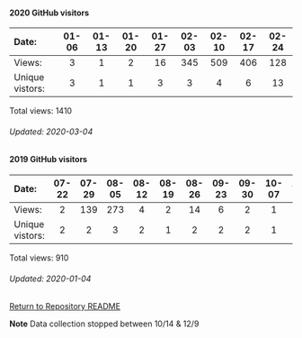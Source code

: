 #### 2020 GitHub visitors
Date:             |    01-06   |    01-13   |    01-20   |    01-27  |  02-03  |  02-10  |  02-17  |  02-24
|:---   |:---:    |:---:  |:---:  |:---:  |:---:  |:---:  |:---:  |:---:
Views:            |    3       |    1       |    2       |    16     |  345    |  509    |  406    |  128
Unique  vistors:  |    3       |    1       |    1       |    3      |      3  |      4  |      6  |      13

Total views: 1410

###### Updated: 2020-03-04

#### 2019 GitHub visitors
Date:		   |         07-22   |       07-29   |       08-05   |       08-12   |       08-19   |       08-26   |       09-23   |       09-30  |  10-07  |  10-14  |  12-09  |  12-16  |  12-23  |  12-30
|:---   |:---:    |:---:  |:---:  |:---:  |:---:  |:---:  |:---:  |:---:  |:---:  |:---:  |:---:  |:---:  |:---:  |:---:
Views:		  |         2       |       139     |       273     |       4       |       2       |       14      |       6       |       2      |  1      |  5      |  12     |  1      |  140    |  309    |  5
Unique  vistors:  |       2       |       2       |       3       |       2       |       1       |       2       |       2       |      2  |      1  |      1  |      1  |      1  |      2  |      3  |      2

Total views: 910

###### Updated: 2020-01-04

[Return to Repository README](https://github.com/BradleyA/Linux-admin/blob/master/README.md#traffic)

**Note**  Data collection stopped between 10/14 & 12/9
